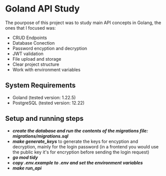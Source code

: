 # Goland API Study

The pourpose of this project was to study main API concepts in Golang, the ones that I focused was:

- CRUD Endpoints
- Database Conection
- Password encyption and decryption
- JWT validation
- File upload and storage
- Clear project structure
- Work with environment variables

## System Requirements
- Goland (tested version: 1.22.5) 
- PostgreSQL (tested version: 12.22)

## Setup and running steps
- ***create the database and run the contents of the migrations file: migrations/migrations.sql***
- ***make generate_keys***
    to generate the keys for encyption and decryption, mainly for the login password (in a frontend you would use the public key it's for encryption before sending the login request)
- ***go mod tidy***
- ***copy .env.example to .env and set the environment variables***
- ***make run_api***